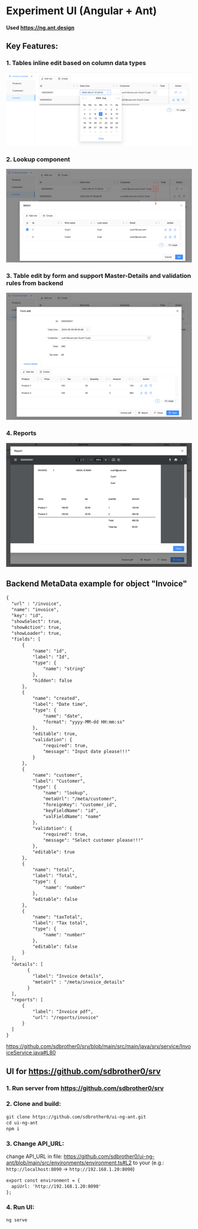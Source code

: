 # Experiment UI (Angular + Ant)

#### Used https://ng.ant.design

## Key Features:

### 1. Tables inline edit based on column data types 
![inline-edit.png](img%2Finline-edit.png)

### 2. Lookup component
![lookup.png](img%2Flookup.png)

### 3. Table edit by form and support Master-Details and validation rules from backend
![master-details.png](img%2Fmaster-details.png)

### 4. Reports
![rep.png](img%2Frep.png)

## Backend MetaData example for object "Invoice"

```
{
  "url" : "/invoice",
  "name": "invoice",
  "key": "id",
  "showSelect": true,
  "showAction": true,
  "showLoader": true,
  "fields": [
      {
          "name": "id",
          "label": "Id",
          "type": {
              "name": "string"
          },
          "hidden": false
      },
      {
          "name": "created",
          "label": "Date time",
          "type": {
              "name": "date",
              "format": "yyyy-MM-dd HH:mm:ss"
          },
          "editable": true,
          "validation": {
              "required": true,
              "message": "Input date please!!!"
          }
      },
      {
          "name": "customer",
          "label": "Customer",
          "type": {
              "name": "lookup",
              "metaUrl": "/meta/customer",
              "foreignKey": "customer_id",
              "keyFieldName": "id",
              "valFieldName": "name"
          },
          "validation": {
              "required": true,
              "message": "Select customer please!!!"
          },
          "editable": true
      },
      {
          "name": "total",
          "label": "Total",
          "type": {
              "name": "number"
          },
          "editable": false
      },
      {
          "name": "taxTotal",
          "label": "Tax total",
          "type": {
              "name": "number"
          },
          "editable": false
      }
  ],
  "details": [
        {
          "label": "Invoice details",
          "metaUrl" : "/meta/invoice_details"
        }
  ],
  "reports": [
      {
          "label": "Invoice pdf",
          "url": "/reports/invoice"
      }
  ]
}
```
https://github.com/sdbrother0/srv/blob/main/src/main/java/srv/service/InvoiceService.java#L80

## UI for https://github.com/sdbrother0/srv 

### 1. Run server from https://github.com/sdbrother0/srv

### 2. Clone and build:

```
git clone https://github.com/sdbrother0/ui-ng-ant.git
cd ui-ng-ant
npm i
```

### 3. Change API_URL:

change API_URL in file: https://github.com/sdbrother0/ui-ng-ant/blob/main/src/environments/environment.ts#L2 to your
(e.g.: `http://localhost:8090` -> `http://192.168.1.20:8090`)
```
export const environment = {
  apiUrl: 'http://192.168.1.20:8090'
};
```

### 4. Run UI:
```
ng serve
```
